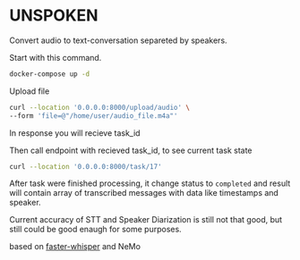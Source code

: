 # UNSPOKEN

Convert audio to text-conversation separeted by speakers.


Start with this command. 
```bash
docker-compose up -d
```


Upload file 
```bash
curl --location '0.0.0.0:8000/upload/audio' \
--form 'file=@"/home/user/audio_file.m4a"'
```
In response you will recieve task_id 

Then call endpoint with recieved task_id, to see current task state 
```bash
curl --location '0.0.0.0:8000/task/17'
```
After task were finished processing, it change status to `completed` and result will contain array of transcribed messages with data like timestamps and speaker. 

Current accuracy of STT and Speaker Diarization is still not that good, but still could be good enaugh for some purposes. 

based on [faster-whisper](https://github.com/guillaumekln/faster-whisper) and NeMo 
